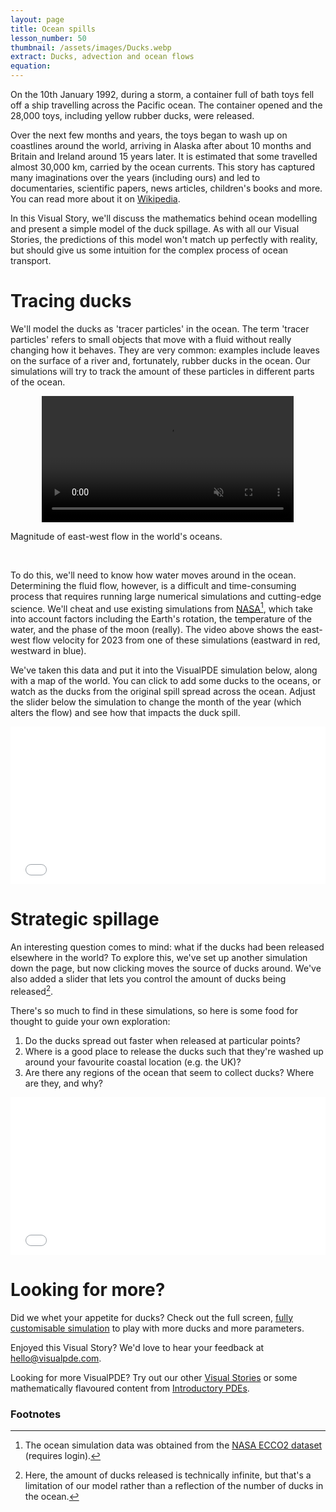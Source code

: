 ```yaml
---
layout: page
title: Ocean spills
lesson_number: 50
thumbnail: /assets/images/Ducks.webp
extract: Ducks, advection and ocean flows
equation:
---
```


On the 10th January 1992, during a storm, a container full of bath toys fell off a ship travelling across the Pacific ocean. The container opened and the 28,000 toys, including yellow rubber ducks, were released.

Over the next few months and years, the toys began to wash up on coastlines around the world, arriving in Alaska after about 10 months and Britain and Ireland around 15 years later. It is estimated that some travelled almost 30,000 km, carried by the ocean currents. This story has captured many imaginations over the years (including ours) and led to documentaries, scientific papers, news articles, children's books and more. You can read more about it on [Wikipedia](https://en.wikipedia.org/wiki/Friendly_Floatees_spill).

In this Visual Story, we'll discuss the mathematics behind ocean modelling and present a simple model of the duck spillage. As with all our Visual Stories, the predictions of this model won't match up perfectly with reality, but should give us some intuition for the complex process of ocean transport.

# Tracing ducks

We'll model the ducks as 'tracer particles' in the ocean. The term 'tracer particles' refers to small objects that move with a fluid without really changing how it behaves. They are very common: examples include leaves on the surface of a river and, fortunately, rubber ducks in the ocean. Our simulations will try to track the amount of these particles in different parts of the ocean.

<video autoplay loop playsinline muted disableRemotePlayback width="80%" style="display:block;margin:0 auto;"><source src='../assets/ani/ocean_flow.mp4' type='video/mp4'><p>Magnitude of east-west flow in the world's oceans.</p></video><br>

To do this, we'll need to know how water moves around in the ocean. Determining the fluid flow, however, is a difficult and time-consuming process that requires running large numerical simulations and cutting-edge science. We'll cheat and use existing simulations from [NASA](https://podaac.jpl.nasa.gov)[^1], which take into account factors including the Earth's rotation, the temperature of the water, and the phase of the moon (really). The video above shows the east-west flow velocity for 2023 from one of these simulations (eastward in red, westward in blue).

We've taken this data and put it into the VisualPDE simulation below, along with a map of the world. You can click to add some ducks to the oceans, or watch as the ducks from the original spill spread across the ocean. Adjust the slider below the simulation to change the month of the year (which alters the flow) and see how that impacts the duck spill.

<iframe class="sim" id="simA" src="/sim/?preset=ducks&story&sf=1&reset_only&nomathjax" style="width:100%;max-width:100%;aspect-ratio:2/1" frameborder="0" loading="lazy"></iframe>
<p style="text-align:center;margin-top:0;"><vpde-slider
    iframe="simA"
    name="m"
    label="Month"
    min="1"
    max="12"
    value="1"
    step="1"
    min-label="January"
    max-label="December"
></vpde-slider></p>

# Strategic spillage

An interesting question comes to mind: what if the ducks had been released elsewhere in the world? To explore this, we've set up another simulation down the page, but now clicking moves the source of ducks around. We've also added a slider that lets you control the amount of ducks being released[^2].

There's so much to find in these simulations, so here is some food for thought to guide your own exploration:

1. Do the ducks spread out faster when released at particular points?
1. Where is a good place to release the ducks such that they're washed up around your favourite coastal location (e.g. the UK)?
1. Are there any regions of the ocean that seem to collect ducks? Where are they, and why?

<iframe class="sim" id="simB" src="/sim/?preset=ducksSource&story&sf=1&reset_only&nomathjax" style="width:100%;max-width:100%;aspect-ratio:2/1" frameborder="0" loading="lazy"></iframe>
<p style="text-align:center;margin-top:0;"><vpde-slider
    iframe="simB"
    name="m"
    label="Month"
    min="1"
    max="12"
    value="1"
    step="1"
    min-label="January"
    max-label="December"
></vpde-slider></p>
<p style="text-align:center;margin-top:0;"><vpde-slider
    iframe="simB"
    name="S"
    label="Ducks"
    min="0"
    max="1"
    value="1"
    step="0.01"
    min-label="None"
    max-label="Lots"
></vpde-slider></p>

# Looking for more?

Did we whet your appetite for ducks? Check out the full screen, [fully customisable simulation](/sim/?preset=ducks) to play with more ducks and more parameters.

Enjoyed this Visual Story? We'd love to hear your feedback at [hello@visualpde.com](mailto:hello@visualpde.com).

Looking for more VisualPDE? Try out our other [Visual Stories](/visual-stories) or some mathematically flavoured content from [Introductory PDEs](/basic-pdes).

### Footnotes

[^1]: The ocean simulation data was obtained from the [NASA ECCO2 dataset](https://ecco.jpl.nasa.gov/drive/files/ECCO2/cube92_latlon_quart_90S90N) (requires login).
[^2]: Here, the amount of ducks released is technically infinite, but that's a limitation of our model rather than a reflection of the number of ducks in the ocean.

<script type='text/javascript'>
    run_only_one_sim(['simA', 'simB'])
</script>